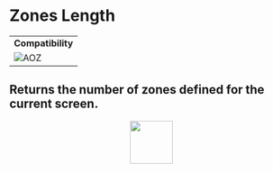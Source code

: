 # Zones Length
<table><tr><td colspan="2"><b>Compatibility</b></td></tr><tr><td><img src="https://drive.google.com/uc?export=view&id=1NbXQFq8_hw18wZSmQiAaH8PEkx0iN0ue" valign="center" all="AOZ" title="AOZ" /></td></tr></table>

Returns the number of zones defined for the current screen.
---
<p align="center"><img valign="middle" width="76px" src="https://drive.google.com/uc?export=view&id=1c2KO0LJpvMS9X9CAGV6dOfciR7OWhdKA" /></p>